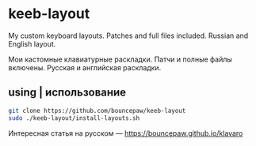 # keeb-layout
My custom keyboard layouts. Patches and full files included. Russian and 
English layout.

Мои кастомные клавиатурные раскладки. Патчи и полные файлы включены. Русская и
английская раскладки.

## using | использование
```bash
git clone https://github.com/bouncepaw/keeb-layout
sudo ./keeb-layout/install-layouts.sh
```

Интересная статья на русском — https://bouncepaw.github.io/klavaro

